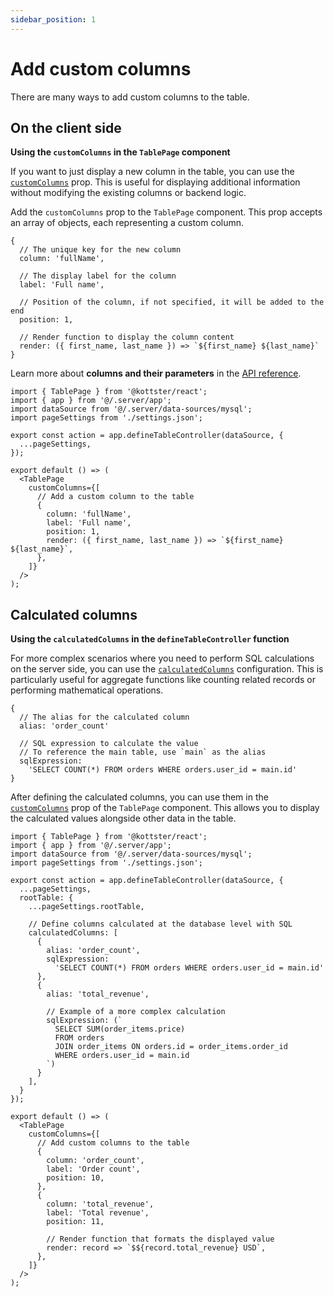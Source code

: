 ```yaml
---
sidebar_position: 1
---
```


# Add custom columns

There are many ways to add custom columns to the table. 

## On the client side

**Using the `customColumns` in the `TablePage` component**

If you want to just display a new column in the table, you can use the [`customColumns`](/table/table-page-component#customcolumns) prop. This is useful for displaying additional information without modifying the existing columns or backend logic.

Add the `customColumns` prop to the `TablePage` component. This prop accepts an array of objects, each representing a custom column.

```tsx title="Example of a custom column"
{
  // The unique key for the new column
  column: 'fullName',
  
  // The display label for the column
  label: 'Full name',
  
  // Position of the column, if not specified, it will be added to the end
  position: 1,

  // Render function to display the column content
  render: ({ first_name, last_name }) => `${first_name} ${last_name}`
}
```

Learn more about **columns and their parameters** in the [API reference](/table/configuration/api#columns-1).

```tsx title="Example of a page with a custom column"
import { TablePage } from '@kottster/react';
import { app } from '@/.server/app';
import dataSource from '@/.server/data-sources/mysql';
import pageSettings from './settings.json';

export const action = app.defineTableController(dataSource, {
  ...pageSettings,
});

export default () => (
  <TablePage
    customColumns={[
      // Add a custom column to the table
      {
        column: 'fullName',
        label: 'Full name',
        position: 1,
        render: ({ first_name, last_name }) => `${first_name} ${last_name}`,
      },
    ]}
  />
);
```

## Calculated columns

**Using the `calculatedColumns` in the `defineTableController` function**

For more complex scenarios where you need to perform SQL calculations on the server side, you can use the [`calculatedColumns`](/table/configuration/api#calculatedcolumns) configuration. This is particularly useful for aggregate functions like counting related records or performing mathematical operations.

```tsx title="Example of a calculated column"
{
  // The alias for the calculated column
  alias: 'order_count'

  // SQL expression to calculate the value
  // To reference the main table, use `main` as the alias
  sqlExpression:
    'SELECT COUNT(*) FROM orders WHERE orders.user_id = main.id'
}
```

After defining the calculated columns, you can use them in the [`customColumns`](/table/table-page-component#customcolumns) prop of the `TablePage` component. This allows you to display the calculated values alongside other data in the table.

```tsx title="Example of a page with calculated columns"
import { TablePage } from '@kottster/react';
import { app } from '@/.server/app';
import dataSource from '@/.server/data-sources/mysql';
import pageSettings from './settings.json';

export const action = app.defineTableController(dataSource, {
  ...pageSettings,
  rootTable: {
    ...pageSettings.rootTable,
    
    // Define columns calculated at the database level with SQL
    calculatedColumns: [
      {
        alias: 'order_count',
        sqlExpression:
          'SELECT COUNT(*) FROM orders WHERE orders.user_id = main.id'
      },
      {
        alias: 'total_revenue',
  
        // Example of a more complex calculation
        sqlExpression: (`
          SELECT SUM(order_items.price) 
          FROM orders 
          JOIN order_items ON orders.id = order_items.order_id 
          WHERE orders.user_id = main.id
        `)
      }
    ],
  }
});

export default () => (
  <TablePage
    customColumns={[
      // Add custom columns to the table
      {
        column: 'order_count',
        label: 'Order count',
        position: 10,
      },
      {
        column: 'total_revenue',
        label: 'Total revenue',
        position: 11,
        
        // Render function that formats the displayed value
        render: record => `$${record.total_revenue} USD`,
      },
    ]}
  />
);
```